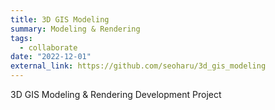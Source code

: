 ```yaml
---
title: 3D GIS Modeling
summary: Modeling & Rendering 
tags:
  - collaborate
date: "2022-12-01"
external_link: https://github.com/seoharu/3d_gis_modeling
---
```


<span class="justified-text"> 3D GIS  Modeling & Rendering Development Project</span>